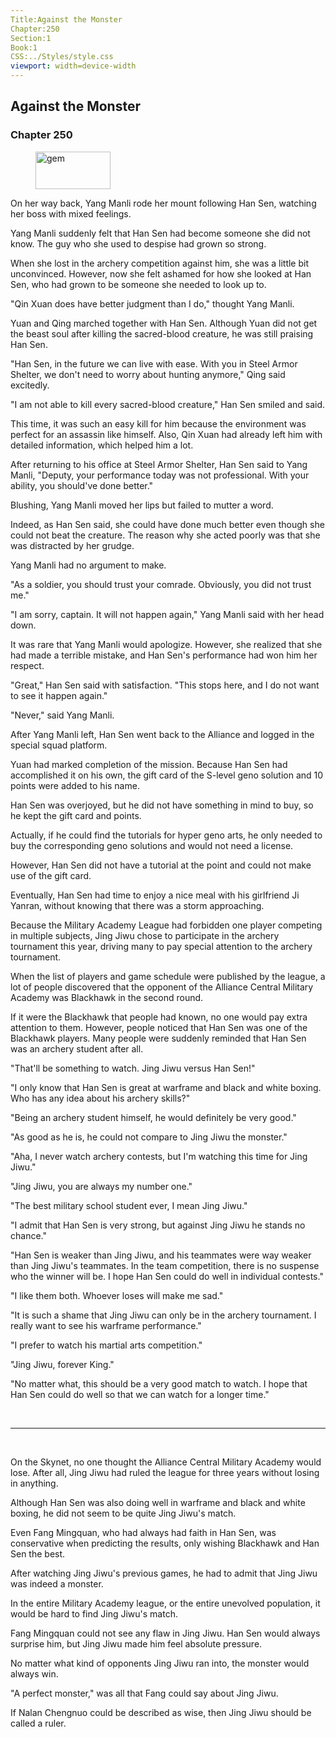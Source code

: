 ```yaml
---
Title:Against the Monster 
Chapter:250 
Section:1 
Book:1 
CSS:../Styles/style.css 
viewport: width=device-width
---
```

  
## Against the Monster
### Chapter 250
  
<figure>
	<img src="../Images/gem.gif" alt="gem" id="gem" width="120" height="60" />
</figure>
  

  
On her way back, Yang Manli rode her mount following Han Sen, watching her boss with mixed feelings.

Yang Manli suddenly felt that Han Sen had become someone she did not know. The guy who she used to despise had grown so strong.

When she lost in the archery competition against him, she was a little bit unconvinced. However, now she felt ashamed for how she looked at Han Sen, who had grown to be someone she needed to look up to.

"Qin Xuan does have better judgment than I do," thought Yang Manli.

Yuan and Qing marched together with Han Sen. Although Yuan did not get the beast soul after killing the sacred-blood creature, he was still praising Han Sen.

"Han Sen, in the future we can live with ease. With you in Steel Armor Shelter, we don't need to worry about hunting anymore," Qing said excitedly.

"I am not able to kill every sacred-blood creature," Han Sen smiled and said.

This time, it was such an easy kill for him because the environment was perfect for an assassin like himself. Also, Qin Xuan had already left him with detailed information, which helped him a lot.

After returning to his office at Steel Armor Shelter, Han Sen said to Yang Manli, "Deputy, your performance today was not professional. With your ability, you should've done better."

Blushing, Yang Manli moved her lips but failed to mutter a word.

Indeed, as Han Sen said, she could have done much better even though she could not beat the creature. The reason why she acted poorly was that she was distracted by her grudge.

Yang Manli had no argument to make.

"As a soldier, you should trust your comrade. Obviously, you did not trust me."

"I am sorry, captain. It will not happen again," Yang Manli said with her head down.

It was rare that Yang Manli would apologize. However, she realized that she had made a terrible mistake, and Han Sen's performance had won him her respect.

"Great," Han Sen said with satisfaction. "This stops here, and I do not want to see it happen again."

"Never," said Yang Manli.

After Yang Manli left, Han Sen went back to the Alliance and logged in the special squad platform.

Yuan had marked completion of the mission. Because Han Sen had accomplished it on his own, the gift card of the S-level geno solution and 10 points were added to his name.

Han Sen was overjoyed, but he did not have something in mind to buy, so he kept the gift card and points.

Actually, if he could find the tutorials for hyper geno arts, he only needed to buy the corresponding geno solutions and would not need a license.

However, Han Sen did not have a tutorial at the point and could not make use of the gift card.

Eventually, Han Sen had time to enjoy a nice meal with his girlfriend Ji Yanran, without knowing that there was a storm approaching.

Because the Military Academy League had forbidden one player competing in multiple subjects, Jing Jiwu chose to participate in the archery tournament this year, driving many to pay special attention to the archery tournament.

When the list of players and game schedule were published by the league, a lot of people discovered that the opponent of the Alliance Central Military Academy was Blackhawk in the second round.

If it were the Blackhawk that people had known, no one would pay extra attention to them. However, people noticed that Han Sen was one of the Blackhawk players. Many people were suddenly reminded that Han Sen was an archery student after all.

"That'll be something to watch. Jing Jiwu versus Han Sen!"

"I only know that Han Sen is great at warframe and black and white boxing. Who has any idea about his archery skills?"

"Being an archery student himself, he would definitely be very good."

"As good as he is, he could not compare to Jing Jiwu the monster."

"Aha, I never watch archery contests, but I'm watching this time for Jing Jiwu."

"Jing Jiwu, you are always my number one."

"The best military school student ever, I mean Jing Jiwu."

"I admit that Han Sen is very strong, but against Jing Jiwu he stands no chance."

"Han Sen is weaker than Jing Jiwu, and his teammates were way weaker than Jing Jiwu's teammates. In the team competition, there is no suspense who the winner will be. I hope Han Sen could do well in individual contests."

"I like them both. Whoever loses will make me sad."

"It is such a shame that Jing Jiwu can only be in the archery tournament. I really want to see his warframe performance."

"I prefer to watch his martial arts competition."

"Jing Jiwu, forever King."

"No matter what, this should be a very good match to watch. I hope that Han Sen could do well so that we can watch for a longer time."

<br>

*****

<br>

On the Skynet, no one thought the Alliance Central Military Academy would lose. After all, Jing Jiwu had ruled the league for three years without losing in anything.

Although Han Sen was also doing well in warframe and black and white boxing, he did not seem to be quite Jing Jiwu's match.

Even Fang Mingquan, who had always had faith in Han Sen, was conservative when predicting the results, only wishing Blackhawk and Han Sen the best.

After watching Jing Jiwu's previous games, he had to admit that Jing Jiwu was indeed a monster.

In the entire Military Academy league, or the entire unevolved population, it would be hard to find Jing Jiwu's match.

Fang Mingquan could not see any flaw in Jing Jiwu. Han Sen would always surprise him, but Jing Jiwu made him feel absolute pressure.

No matter what kind of opponents Jing Jiwu ran into, the monster would always win.

"A perfect monster," was all that Fang could say about Jing Jiwu.

If Nalan Chengnuo could be described as wise, then Jing Jiwu should be called a ruler.
